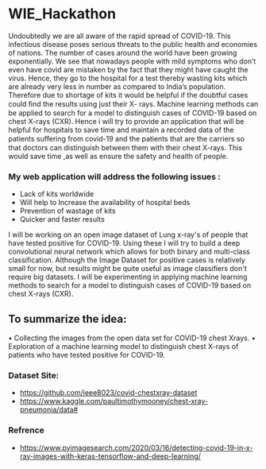 # WIE_Hackathon
Undoubtedly we are all aware of the rapid spread of COVID-19. This infectious disease poses serious threats to the public health and economies of nations. The number of cases around the world have been growing exponentially. We see that nowadays people with mild symptoms who don’t even have covid are mistaken by the fact that they might have caught the virus. Hence, they go to the hospital for a test thereby wasting kits which are already very less in number as compared to India’s population. Therefore due to shortage of kits it would be helpful if the doubtful cases could ﬁnd the results using just their X- rays. Machine learning methods can be applied  to search for a model to distinguish cases of COVID-19 based on chest X-rays (CXR). Hence i will try to provide an application that will be helpful for hospitals to save time and maintain a recorded data of the patients suﬀering from covid-19 and the patients that are the carriers so that doctors can distinguish between them with their chest X-rays. This would save time ,as well as ensure the safety and health of people. 
### My web application will address the following issues :
 - Lack of kits worldwide
 - Will help to Increase the availability of hospital beds
 - Prevention of wastage of kits
 - Quicker and faster results

I will be working on an open image dataset of Lung x-ray's of people that have tested positive for COVID-19. Using these I will try to build a deep convolutional neural network which allows for both binary and multi-class classification. Although the Image Dataset for positive cases is relatively small for now, but results might be quite useful as image classifiers don't require big datasets. I will be experimenting in applying machine learning methods to search for a model to distinguish cases of COVID-19 based on chest X-rays (CXR).  
 
## To summarize the idea: 
 
• Collecting the images from the open data set for COVID-19 chest Xrays. • Exploration of a machine learning model to distinguish chest X-rays of patients who have tested positive for COVID-19.  
 
### Dataset Site: 
- https://github.com/ieee8023/covid-chestxray-dataset
- https://www.kaggle.com/paultimothymooney/chest-xray-pneumonia/data# 

### Refrence
- https://www.pyimagesearch.com/2020/03/16/detecting-covid-19-in-x-ray-images-with-keras-tensorflow-and-deep-learning/
